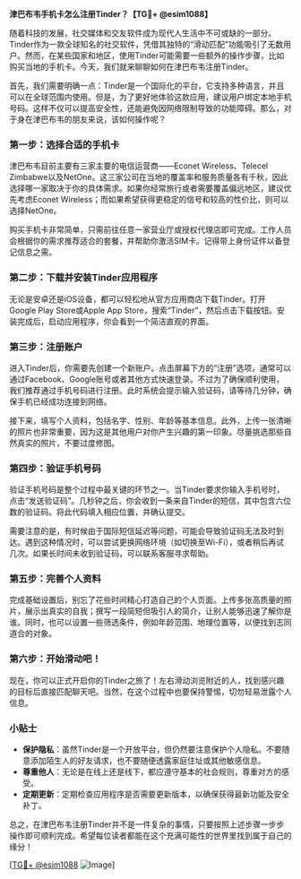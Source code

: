 **津巴布韦手机卡怎么注册Tinder？【TG💪+ @esim1088】**

随着科技的发展，社交媒体和交友软件成为现代人生活中不可或缺的一部分。Tinder作为一款全球知名的社交软件，凭借其独特的“滑动匹配”功能吸引了无数用户。然而，在某些国家和地区，使用Tinder可能需要一些额外的操作步骤，比如购买当地的手机卡。今天，我们就来聊聊如何在津巴布韦注册Tinder。

首先，我们需要明确一点：Tinder是一个国际化的平台，它支持多种语言，并且可以在全球范围内使用。但是，为了更好地体验这款应用，建议用户绑定本地手机号码。这样不仅可以提高安全性，还能避免因网络限制导致的功能障碍。那么，对于身在津巴布韦的朋友来说，该如何操作呢？

### 第一步：选择合适的手机卡

津巴布韦目前主要有三家主要的电信运营商——Econet Wireless、Telecel Zimbabwe以及NetOne。这三家公司在当地的覆盖率和服务质量各有千秋，因此选择哪一家取决于你的具体需求。如果你经常旅行或者需要覆盖偏远地区，建议优先考虑Econet Wireless；而如果希望获得更稳定的信号和较高的性价比，则可以选择NetOne。

购买手机卡非常简单，只需前往任意一家营业厅或授权代理店即可完成。工作人员会根据你的需求推荐适合的套餐，并帮助你激活SIM卡。记得带上身份证件以备登记信息之需。

### 第二步：下载并安装Tinder应用程序

无论是安卓还是iOS设备，都可以轻松地从官方应用商店下载Tinder。打开Google Play Store或Apple App Store，搜索“Tinder”，然后点击下载按钮。安装完成后，启动应用程序，你会看到一个简洁直观的界面。

### 第三步：注册账户

进入Tinder后，你需要先创建一个新账户。点击屏幕下方的“注册”选项，通常可以通过Facebook、Google账号或者其他方式快速登录。不过为了确保顺利使用，我们推荐通过手机号码进行注册。此时系统会提示输入验证码，请等待几分钟，确保手机已经成功连接到网络。

接下来，填写个人资料，包括名字、性别、年龄等基本信息。此外，上传一张清晰的照片也非常重要，因为这是其他用户对你产生兴趣的第一印象。尽量挑选那些自然真实的照片，不要过度修图。

### 第四步：验证手机号码

验证手机号码是整个过程中最关键的环节之一。当Tinder要求你输入手机号时，点击“发送验证码”。几秒钟之后，你会收到一条来自Tinder的短信，其中包含六位数的验证码。将此代码填入相应位置，并确认提交。

需要注意的是，有时候由于国际短信延迟等问题，可能会导致验证码无法及时到达。遇到这种情况时，可以尝试更换网络环境（如切换至Wi-Fi），或者稍后再试几次。如果长时间未收到验证码，可以联系客服寻求帮助。

### 第五步：完善个人资料

完成基础设置后，别忘了花些时间精心打造自己的个人页面。上传多张高质量的照片，展示出真实的自我；撰写一段简短但吸引人的简介，让别人能够迅速了解你是谁。同时，也可以设置一些筛选条件，例如年龄范围、地理位置等，以便找到志同道合的对象。

### 第六步：开始滑动吧！

现在，你可以正式开启你的Tinder之旅了！左右滑动浏览附近的人，找到感兴趣的目标后直接匹配聊天吧。当然，在这个过程中也要保持警惕，切勿轻易泄露个人信息。

### 小贴士

- **保护隐私**：虽然Tinder是一个开放平台，但仍然要注意保护个人隐私。不要随意添加陌生人的好友请求，也不要随便透露家庭住址或其他敏感信息。
- **尊重他人**：无论是在线上还是线下，都应遵守基本的社会规则，尊重对方的感受。
- **定期更新**：定期检查应用程序是否需要更新版本，以确保获得最新功能及安全补丁。

总之，在津巴布韦注册Tinder并不是一件复杂的事情，只要按照上述步骤一步步操作即可顺利完成。希望每位读者都能在这个充满可能性的世界里找到属于自己的缘分！

[[TG💪+ @esim1088](https://t.me/s/esim1088) ![Image](https://i.postimg.cc/4NQfJmqS/Snipaste-2025-05-13-00-14-12.png)]